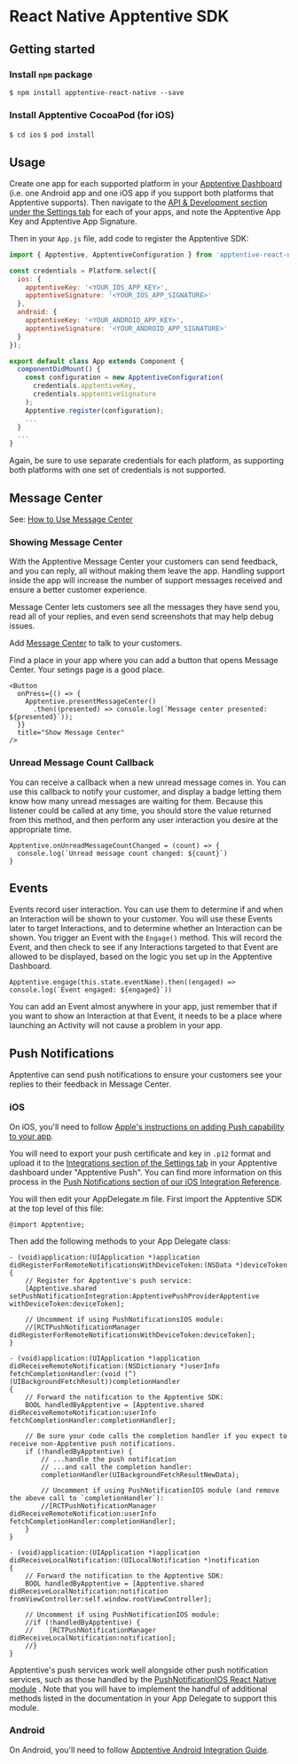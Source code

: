 
# React Native Apptentive SDK

## Getting started

### Install `npm` package

`$ npm install apptentive-react-native --save`

### Install Apptentive CocoaPod (for iOS)

`$ cd ios`
`$ pod install`

## Usage

Create one app for each supported platform in your [Apptentive Dashboard](https://be.apptentive.com) (i.e. one Android app and one iOS app if you support both platforms that Apptentive supports). Then navigate to the [API & Development section under the Settings tab](https://be.apptentive.com/apps/current/settings/api) for each of your apps, and note the Apptentive App Key and Apptentive App Signature.

Then in your `App.js` file, add code to register the Apptentive SDK:

```javascript
import { Apptentive, ApptentiveConfiguration } from 'apptentive-react-native';

const credentials = Platform.select({
  ios: {
    apptentiveKey: '<YOUR_IOS_APP_KEY>',
    apptentiveSignature: '<YOUR_IOS_APP_SIGNATURE>'
  },
  android: {
    apptentiveKey: '<YOUR_ANDROID_APP_KEY>',
    apptentiveSignature: '<YOUR_ANDROID_APP_SIGNATURE>'
  }
});

export default class App extends Component {
  componentDidMount() {
    const configuration = new ApptentiveConfiguration(
      credentials.apptentiveKey,
      credentials.apptentiveSignature
    );
    Apptentive.register(configuration);
    ...
  }
  ...
}
```

Again, be sure to use separate credentials for each platform, as supporting both platforms with one set of credentials is not supported.

## Message Center

See: [How to Use Message Center](https://learn.apptentive.com/knowledge-base/how-to-use-message-center/)

### Showing Message Center

With the Apptentive Message Center your customers can send feedback, and you can reply, all without making them leave the app. Handling support inside the app will increase the number of support messages received and ensure a better customer experience.

Message Center lets customers see all the messages they have send you, read all of your replies, and even send screenshots that may help debug issues.

Add [Message Center](http://learn.apptentive.com/knowledge-base/apptentive-android-sdk-features/#message-center) to talk to your customers.

Find a place in your app where you can add a button that opens Message Center. Your setings page is a good place.

```
<Button
  onPress={() => {
    Apptentive.presentMessageCenter()
      .then((presented) => console.log(`Message center presented: ${presented}`));
  }}
  title="Show Message Center"
/>
```

### Unread Message Count Callback

You can receive a callback when a new unread message comes in. You can use this callback to notify your customer, and display a badge letting them know how many unread messages are waiting for them. Because this listener could be called at any time, you should store the value returned from this method, and then perform any user interaction you desire at the appropriate time.
```
Apptentive.onUnreadMessageCountChanged = (count) => {
  console.log(`Unread message count changed: ${count}`)
}
```

## Events

Events record user interaction. You can use them to determine if and when an Interaction will be shown to your customer. You will use these Events later to target Interactions, and to determine whether an Interaction can be shown. You trigger an Event with the `Engage()` method. This will record the Event, and then check to see if any Interactions targeted to that Event are allowed to be displayed, based on the logic you set up in the Apptentive Dashboard.
  
```
Apptentive.engage(this.state.eventName).then((engaged) => console.log(`Event engaged: ${engaged}`))
```
You can add an Event almost anywhere in your app, just remember that if you want to show an Interaction at that Event, it needs to be a place where launching an Activity will not cause a problem in your app.

## Push Notifications
Apptentive can send push notifications to ensure your customers see your replies to their feedback in Message Center.  
  
### iOS

On iOS, you'll need to follow [Apple's instructions on adding Push capability to your app](https://help.apple.com/xcode/mac/current/#/devdfd3d04a1). 

You will need to export your push certificate and key in `.p12` format and upload it to the [Integrations section of the Settings tab](https://be.apptentive.com/apps/current/settings/integrations) in your Apptentive dashboard under "Apptentive Push". You can find more information on this process in the [Push Notifications section of our iOS Integration Reference](https://learn.apptentive.com/knowledge-base/ios-integration-reference/#push-notifications).

You will then edit your AppDelegate.m file. First import the Apptentive SDK at the top level of this file:

```
@import Apptentive;
```

Then add the following methods to your App Delegate class:

```
- (void)application:(UIApplication *)application didRegisterForRemoteNotificationsWithDeviceToken:(NSData *)deviceToken
{
    // Register for Apptentive's push service:
    [Apptentive.shared setPushNotificationIntegration:ApptentivePushProviderApptentive withDeviceToken:deviceToken];

    // Uncomment if using PushNotificationsIOS module:
    //[RCTPushNotificationManager didRegisterForRemoteNotificationsWithDeviceToken:deviceToken];
}

- (void)application:(UIApplication *)application didReceiveRemoteNotification:(NSDictionary *)userInfo fetchCompletionHandler:(void (^)(UIBackgroundFetchResult))completionHandler
{
    // Forward the notification to the Apptentive SDK:
    BOOL handledByApptentive = [Apptentive.shared didReceiveRemoteNotification:userInfo fetchCompletionHandler:completionHandler];

    // Be sure your code calls the completion handler if you expect to receive non-Apptentive push notifications.
    if (!handledByApptentive) {
        // ...handle the push notification
        // ...and call the completion handler:
        completionHandler(UIBackgroundFetchResultNewData);

        // Uncomment if using PushNotificationIOS module (and remove the above call to `completionHandler`):
        //[RCTPushNotificationManager didReceiveRemoteNotification:userInfo fetchCompletionHandler:completionHandler]; 
    }
}

- (void)application:(UIApplication *)application didReceiveLocalNotification:(UILocalNotification *)notification
{
    // Forward the notification to the Apptentive SDK:
    BOOL handledByApptentive = [Apptentive.shared didReceiveLocalNotification:notification fromViewController:self.window.rootViewController];

    // Uncomment if using PushNotificationIOS module:
    //if (!handledByApptentive) {
    //    [RCTPushNotificationManager didReceiveLocalNotification:notification];
    //}
}
```

Apptentive's push services work well alongside other push notification services, such as those handled by the [PushNotificationIOS React Native module](https://facebook.github.io/react-native/docs/pushnotificationios.html) . Note that you will have to implement the handful of additional methods listed in the documentation in your App Delegate to support this module.

### Android
  
On Android, you'll need to follow [Apptentive Android Integration Guide](https://learn.apptentive.com/knowledge-base/android-integration-reference/#push-notifications).
